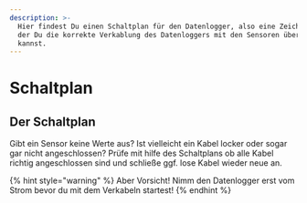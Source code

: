 ```yaml
---
description: >-
  Hier findest Du einen Schaltplan für den Datenlogger, also eine Zeichnung auf
  der Du die korrekte Verkablung des Datenloggers mit den Sensoren überprüfen
  kannst.
---
```


# Schaltplan

## Der Schaltplan 

Gibt ein Sensor keine Werte aus? Ist vielleicht ein Kabel locker oder sogar gar nicht angeschlossen? Prüfe mit hilfe des Schaltplans ob alle Kabel richtig angeschlossen sind und schließe ggf. lose Kabel wieder neue an.

{% hint style="warning" %}
Aber Vorsicht! Nimm den Datenlogger erst vom Strom bevor du mit dem Verkabeln startest!
{% endhint %}



